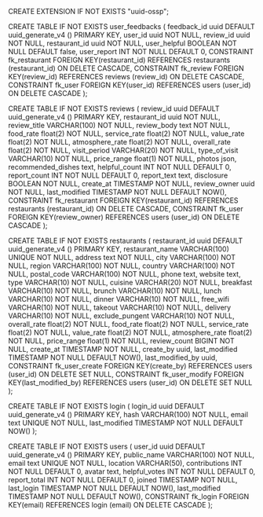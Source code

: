 CREATE EXTENSION IF NOT EXISTS "uuid-ossp";

CREATE TABLE IF NOT EXISTS user_feedbacks (
feedback_id uuid DEFAULT uuid_generate_v4 () PRIMARY KEY,
user_id uuid NOT NULL,
review_id uuid NOT NULL,
restaurant_id uuid NOT NULL,
user_helpful BOOLEAN NOT NULL DEFAULT false,
user_report INT NOT NULL DEFAULT 0,
CONSTRAINT fk_restaurant
FOREIGN KEY(restaurant_id)
REFERENCES restaurants (restaurant_id)
ON DELETE CASCADE,
CONSTRAINT fk_review
FOREIGN KEY(review_id)
REFERENCES reviews (review_id)
ON DELETE CASCADE,
CONSTRAINT fk_user
FOREIGN KEY(user_id)
REFERENCES users (user_id)
ON DELETE CASCADE
);

CREATE TABLE IF NOT EXISTS reviews (
review_id uuid DEFAULT uuid_generate_v4 () PRIMARY KEY,
restaurant_id uuid NOT NULL,
review_title VARCHAR(100) NOT NULL,
review_body text NOT NULL,
food_rate float(2) NOT NULL,
service_rate float(2) NOT NULL,
value_rate float(2) NOT NULL,
atmosphere_rate float(2) NOT NULL,
overall_rate float(2) NOT NULL,
visit_period VARCHAR(20) NOT NULL,
type_of_visit VARCHAR(10) NOT NULL,
price_range float(1) NOT NULL,
photos json,
recommended_dishes text,
helpful_count INT NOT NULL DEFAULT 0,
report_count INT NOT NULL DEFAULT 0,
report_text text,
disclosure BOOLEAN NOT NULL,
create_at TIMESTAMP NOT NULL,
review_owner uuid NOT NULL,
last_modified TIMESTAMP NOT NULL DEFAULT NOW(),
CONSTRAINT fk_restaurant
FOREIGN KEY(restaurant_id)
REFERENCES restaurants (restaurant_id)
ON DELETE CASCADE,
CONSTRAINT fk_user
FOREIGN KEY(review_owner)
REFERENCES users (user_id)
ON DELETE CASCADE
);

CREATE TABLE IF NOT EXISTS restaurants (
restaurant_id uuid DEFAULT uuid_generate_v4 () PRIMARY KEY,
restaurant_name VARCHAR(100) UNIQUE NOT NULL,
address text NOT NULL,
city VARCHAR(100) NOT NULL,
region VARCHAR(100) NOT NULL,
country VARCHAR(100) NOT NULL,
postal_code VARCHAR(100) NOT NULL,
phone text,
website text,
type VARCHAR(10) NOT NULL,
cuisine VARCHAR(20) NOT NULL,
breakfast VARCHAR(10) NOT NULL,
brunch VARCHAR(10) NOT NULL,
lunch VARCHAR(10) NOT NULL,
dinner VARCHAR(10) NOT NULL,
free_wifi VARCHAR(10) NOT NULL,
takeout VARCHAR(10) NOT NULL,
delivery VARCHAR(10) NOT NULL,
exclude_pungent VARCHAR(10) NOT NULL,
overall_rate float(2) NOT NULL,
food_rate float(2) NOT NULL,
service_rate float(2) NOT NULL,
value_rate float(2) NOT NULL,
atmosphere_rate float(2) NOT NULL,
price_range float(1) NOT NULL,
review_count BIGINT NOT NULL,
create_at TIMESTAMP NOT NULL,
create_by uuid,
last_modified TIMESTAMP NOT NULL DEFAULT NOW(),
last_modified_by uuid,
CONSTRAINT fk_user_create
FOREIGN KEY(create_by)
REFERENCES users (user_id)
ON DELETE SET NULL,
CONSTRAINT fk_user_modify
FOREIGN KEY(last_modified_by)
REFERENCES users (user_id)
ON DELETE SET NULL
);

CREATE TABLE IF NOT EXISTS login (
login_id uuid DEFAULT uuid_generate_v4 () PRIMARY KEY,
hash VARCHAR(100) NOT NULL,
email text UNIQUE NOT NULL,
last_modified TIMESTAMP NOT NULL DEFAULT NOW()
);

CREATE TABLE IF NOT EXISTS users (
user_id uuid DEFAULT uuid_generate_v4 () PRIMARY KEY,
public_name VARCHAR(100) NOT NULL,
email text UNIQUE NOT NULL,
location VARCHAR(50),
contributions INT NOT NULL DEFAULT 0,
avatar text,
helpful_votes INT NOT NULL DEFAULT 0,
report_total INT NOT NULL DEFAULT 0,
joined TIMESTAMP NOT NULL,
last_login TIMESTAMP NOT NULL DEFAULT NOW(),
last_modified TIMESTAMP NOT NULL DEFAULT NOW(),
CONSTRAINT fk_login
FOREIGN KEY(email)
REFERENCES login (email)
ON DELETE CASCADE
);
